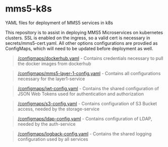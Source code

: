 # mms5-k8s
YAML files for deployment of MMS5 services in k8s

This repository is to assist in deploying MMS5 Microservices on kubernetes clusters. SSL is enabled on the ingress, so a valid cert is necessary in secrets/mms5-cert.yaml. All other options configurations are provdied as ConfigMaps, which will need to be updated before deployment as well.

>[/configmaps/dockerhub.yaml](/configmaps/dockerhub.yaml) - Contains credentials necessary to pull the docker images from dockerhub

>[/configmaps/mms5-layer-1-config.yaml](/configmaps/mms5-layer-1-config.yaml) - Contains all configurations necessary for the layer1-service

>[/configmaps/jwt-config.yaml](/configmaps/jwt-config.yaml) - Contains the shared configuration of JSON Web Tokens used for authentication and authorization

>[/configmaps/s3-config.yaml](/configmaps/s3-config.yaml) - Contains configuration of S3 Bucket access, needed by the storage-service

>[/configmaps/ldap-config.yaml](/configmaps/ldap-config.yaml) - Contains configuration of LDAP, needed by the auth-service

>[/configmaps/logback-config.yaml](/configmaps/logback-config.yaml) - Contains the shared logging configuration used by all services
